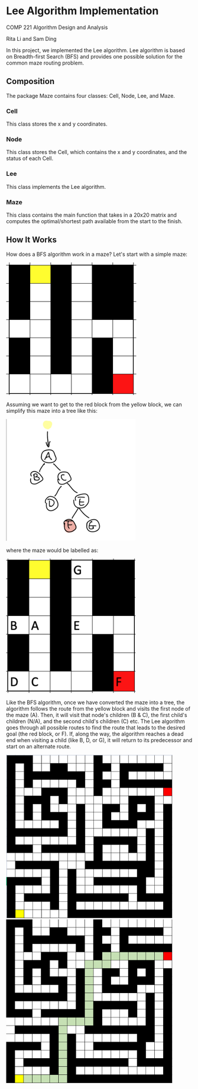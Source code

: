 # Lee Algorithm Implementation
COMP 221 Algorithm Design and Analysis 

Rita Li and Sam Ding

In this project, we implemented the Lee algorithm. Lee algorithm is based on Breadth-first Search (BFS) and provides one possible solution for the common maze routing problem.

## Composition
The package Maze contains four classes: Cell, Node, Lee, and Maze.

### Cell
This class stores the x and y coordinates.

### Node
This class stores the Cell, which contains the x and y coordinates, and the status of each Cell.

### Lee
This class implements the Lee algorithm. 

### Maze
This class contains the main function that takes in a 20x20 matrix and computes the optimal/shortest path available from the start to the finish.


## How It Works
How does a BFS algorithm work in a maze? Let's start with a simple maze:

![a sample 7x7 maze](img/7x7.png)

Assuming we want to get to the red block from the yellow block, we can simplify this maze into a tree like this:

<img src="img/7x7graph.jpeg" width="350" />

where the maze would be labelled as:

<img src="img/7x7mazeWithG.png" width="350" />

Like the BFS algorithm, once we have converted the maze into a tree, the algorithm follows the route from the yellow block and visits the first node of the maze (A). Then, it will visit that node's children (B & C), the first child's children (N/A), and the second child's children (C) etc. The Lee algorithm goes through all possible routes to find the route that leads to the desired goal (the red block, or F). If, along the way, the algorithm reaches a dead end when visiting a child (like B, D, or G), it will return to its predecessor and start on an alternate route. 



<img src="img/sample%20matrix.png" width="450" />

<img src="img/sample%20solution.png" width="450" />

